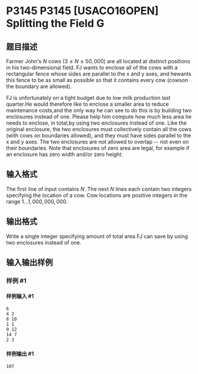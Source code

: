 # P3145 P3145 [USACO16OPEN] Splitting the Field G

## 题目描述

Farmer John's $N$ cows ($3 \leq N \leq 50,000$) are all located at distinct positions in his two-dimensional field.  FJ wants to enclose all of the cows with a rectangular fence whose sides are parallel to the x and y axes, and hewants this fence to be as small as possible so that it contains every cow (cowson the boundary are allowed).

FJ is unfortunately on a tight budget due to low milk production last quarter.He would therefore like to enclose a smaller area to reduce maintenance costs,and the only way he can see to do this is by building two enclosures instead of one.  Please help him compute how much less area he needs to enclose, in total,by using two enclosures instead of one. Like the original enclosure, the two enclosures must collectively contain all the cows (with cows on boundaries allowed), and they must have sides parallel to the x and y axes.  The two enclosures are not allowed to overlap -- not even on their boundaries. Note that enclosures of zero area are legal, for example if an enclosure has zero width and/or zero height.

## 输入格式

The first line of input contains $N$.  The next $N$ lines each contain two integers specifying the location of a cow. Cow locations are positive integers in the range $1 \ldots 1,000,000,000$.

## 输出格式

Write a single integer specifying amount of total area FJ can save by using two enclosures instead of one.

## 输入输出样例

### 样例 #1

#### 样例输入 #1

```
6
4 2
8 10
1 1
9 12
14 7
2 3
```

#### 样例输出 #1

```
107
```
